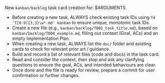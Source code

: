 New `kanban/backlog` task card creation for: $ARGUMENTS
  - Before creating a new task, ALWAYS check existing task IDs using `fd
    'T[0-9]{3,3}\w*.md' kanban` to ensure unique, monotonic task IDs.
  - Create a new file (e.g., `kanban/backlog/T001_task_title.md`), based on
    `kanban/backlog/T000_example.md`, filling out context (Goal, ACs) and an
    empty Implementation Plan.
  - When creating a new task, ALWAYS list the `doc/` folder and existing cards to check
    for relevant prior art / guidance.
  - Build and record a list of relevant files (code and docs) in the task card.
  - Read and consider the context, then stop and ask any clarifying questions
    to ensure the goal, ACs, and intended behaviours are clear. 
  - Once done and the file is ready for review, prepare a commit for user
    confirmation or further changes.
